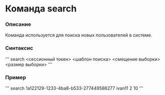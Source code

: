 # Команда search

### Описание
Команда используется для поиска новых пользователей в системе.

### Синтаксис
'''
search <сессионный токен> <шаблон поиска> <смещение выборки> <размер выборки>
'''

### Пример
'''
search 1a122129-1233-4ba8-b533-277449586277 ivan11 2 10
'''